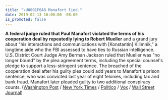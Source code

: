 ```yaml
---
title: "\U0001F6A8 Manafort lied."
date: 2019-02-13 16:00:00 -08:00
is_promoted: false
---
```


**A federal judge ruled that Paul Manafort violated the terms of his cooperation deal by repeatedly lying to Robert Mueller** and a grand jury about "his interactions and communications with \[Konstantin\] Kilimnik," a longtime aide who the FBI assessed to have ties to Russian intelligence. U.S. District Court Judge Amy Berman Jackson ruled that Mueller was "no longer bound" by the plea agreement terms, including the special counsel's pledge to support a less-stringent sentence. The breached of the cooperation deal after his guilty plea could add years to Manafort's prison sentence, who was convicted last year of eight felonies, including tax and bank fraud. Manafort later pleaded guilty to two additional conspiracy counts. ([Washington Post](https://www.washingtonpost.com/local/legal-issues/us-judge-finds-paul-manafort-lied-to-mueller-probe-about-contacts-with-russian-aide/2019/02/13/c5209f7a-2f2c-11e9-86ab-5d02109aeb01_story.html) / [New York Times](https://www.nytimes.com/2019/02/13/us/politics/manafort-mueller.html) / [Politico](https://www.politico.com/story/2019/02/13/paul-manafort-ruling-1169380) / [Vox](https://www.vox.com/2019/2/13/18222477/mueller-manafort-trump-russia-cooperation) / [Wall Street Journal](https://www.wsj.com/articles/judge-rules-paul-manafort-made-false-statements-in-violation-of-plea-agreement-11550101738))